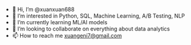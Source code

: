 - 👋 Hi, I’m @xuanxuan688
- 👀 I’m interested in Python, SQL, Machine Learning, A/B Testing, NLP
- 🌱 I’m currently learning ML/AI models
- 💞️ I’m looking to collaborate on everything about data analytics
- 📫 How to reach me xuangeni7@gmail.com

<!---
xuanxuan688/xuanxuan688 is a ✨ special ✨ repository because its `README.md` (this file) appears on your GitHub profile.
You can click the Preview link to take a look at your changes.
--->
